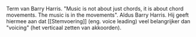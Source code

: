 Term van Barry Harris.
"Music is not about just chords, it is about chord movements. The music is in the movements".
Aldus Barry Harris. 
Hij geeft hiermee aan dat [[Stemvoering]] (eng. voice leading) veel belangrijker dan "voicing" (het verticaal zetten van akkoorden).
